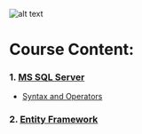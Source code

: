 ![alt text](https://itraining.bg/wp-content/uploads/2014/09/SQL-Server.jpg "Logo Title Text 1")
# Course Content:

### 1. [ **MS SQL Server**](./01.MS_SQL_Server)
* [Syntax and Operators](./01.JS_Fundamentals/L01_JS_Syntax_And_Operators)

### 2. [ **Entity Framework**](./02.Entity_Framework)

